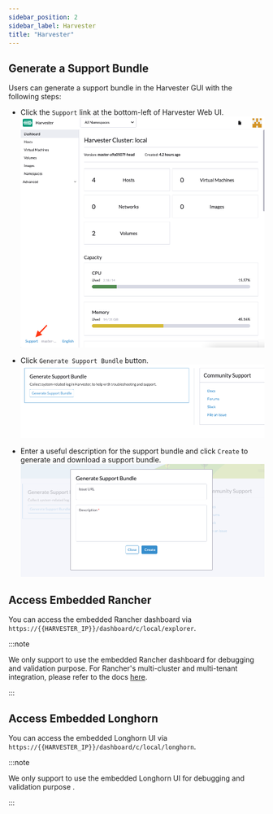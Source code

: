 ```yaml
---
sidebar_position: 2
sidebar_label: Harvester
title: "Harvester"
---
```


## Generate a Support Bundle

Users can generate a support bundle in the Harvester GUI with the following steps:

- Click the `Support` link at the bottom-left of Harvester Web UI.
    ![](./assets/harvester-sb-support-link.png)

- Click `Generate Support Bundle` button.
    ![](./assets/harvester-sb-support-button.png)

- Enter a useful description for the support bundle and click `Create` to generate and download a support bundle.
    ![](./assets/harvester-sb-support-modal.png)

## Access Embedded Rancher

You can access the embedded Rancher dashboard via `https://{{HARVESTER_IP}}/dashboard/c/local/explorer`.

:::note

We only support to use the embedded Rancher dashboard for debugging and validation purpose.
For Rancher's multi-cluster and multi-tenant integration, please refer to the docs [here](../rancher/rancher-integration.md).

:::

## Access Embedded Longhorn

You can access the embedded Longhorn UI via `https://{{HARVESTER_IP}}/dashboard/c/local/longhorn`.

:::note

We only support to use the embedded Longhorn UI for debugging and validation purpose .

:::
